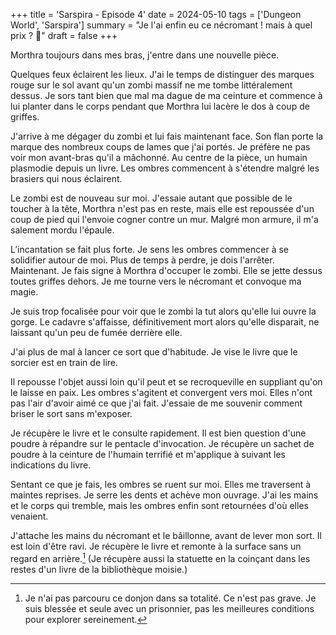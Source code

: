 +++
title = 'Sarspira - Episode 4'
date = 2024-05-10
tags = ['Dungeon World', 'Sarspira']
summary = "Je l'ai enfin eu ce nécromant ! mais à quel prix ? :money_with_wings:"
draft = false
+++

Morthra toujours dans mes bras, j'entre dans une nouvelle pièce.

Quelques feux éclairent les lieux. J'ai le temps de distinguer des marques rouge sur le sol avant qu'un zombi massif ne me tombe littéralement dessus. Je sors tant bien que mal ma dague de ma ceinture et commence à lui planter dans le corps pendant que Morthra lui lacère le dos à coup de griffes.

J'arrive à me dégager du zombi et lui fais maintenant face. Son flan porte la marque des nombreux coups de lames que j'ai portés. Je préfère ne pas voir mon avant-bras qu'il a mâchonné. Au centre de la pièce, un humain plasmodie depuis un livre. Les ombres commencent à s'étendre malgré les brasiers qui nous éclairent.

Le zombi est de nouveau sur moi. J'essaie autant que possible de le toucher à la tête, Morthra n'est pas en reste, mais elle est repoussée d'un coup de pied qui l'envoie cogner contre un mur. Malgré mon armure, il m'a salement mordu l'épaule.

L’incantation se fait plus forte. Je sens les ombres commencer à se solidifier autour de moi. Plus de temps à perdre, je dois l'arrêter. Maintenant. Je fais signe à Morthra d'occuper le zombi. Elle se jette dessus toutes griffes dehors. Je me tourne vers le nécromant et convoque ma magie.

Je suis trop focalisée pour voir que le zombi la tut alors qu'elle lui ouvre la gorge. Le cadavre s'affaisse, définitivement mort alors qu'elle disparait, ne laissant qu'un peu de fumée derrière elle.

J'ai plus de mal à lancer ce sort que d'habitude. Je vise le livre que le sorcier est en train de lire.

Il repousse l'objet aussi loin qu'il peut et se recroqueville en suppliant qu'on le laisse en paix. Les ombres s'agitent et convergent vers moi. Elles n'ont pas l'air d'avoir aimé ce que j'ai fait. J'essaie de me souvenir comment briser le sort sans m'exposer.

Je récupère le livre et le consulte rapidement. Il est bien question d'une poudre à répandre sur le pentacle d'invocation. Je récupère un sachet de poudre à la ceinture de l'humain terrifié et m'applique à suivant les indications du livre.

Sentant ce que je fais, les ombres se ruent sur moi. Elles me traversent à maintes reprises. Je serre les dents et achève mon ouvrage. J'ai les mains et le corps qui tremble, mais les ombres enfin sont retournées d'où elles venaient.

J'attache les mains du nécromant et le bâillonne, avant de lever mon sort. Il est loin d'être ravi. Je récupère le livre et remonte à la surface sans un regard en arrière.[^1] (Je récupère aussi la statuette en la coinçant dans les restes d'un livre de la bibliothèque moisie.)

[^1]: Je n'ai pas parcouru ce donjon dans sa totalité. Ce n'est pas grave. Je suis blessée et seule avec un prisonnier, pas les meilleures conditions pour explorer sereinement.
